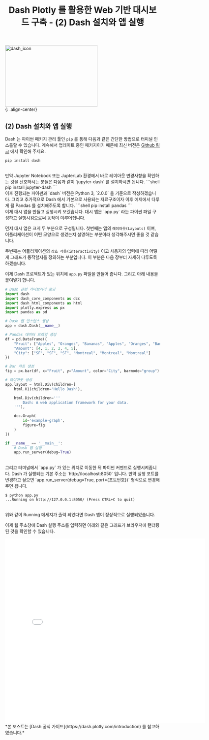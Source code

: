 ﻿---
title: "Dash Plotly 를 활용한 Web 기반 대시보드 구축 - (2) Dash 설치와 앱 실행"
last_modified_at: 2022-02-02 17:35:00 +0900
categories: 
  - Data Science
  - Tutorial
tags:
  - Dash
  - Plotly
  - Python
---

[comment]: <> (본 포스트는 [Dash 공식문서]&#40;https://dash.plotly.com/introduction&#41; 를 참고하였습니다.)

<img src="https://user-images.githubusercontent.com/44887995/152101217-ce493cae-4317-4ab1-ac83-b4b7006d2159.png" width="300px" height="200px" title="dash_icon" alt="dash_icon"><br/>
{: .align-center}

## (2) Dash 설치와 앱 실행

Dash 는 파이썬 패키지 관리 툴인 `pip` 를 통해 다음과 같은 간단한 방법으로 터미널 인스톨할 수 있습니다.
계속해서 업데이트 중인 패키지이기 때문에 최신 버전은 [Github 링크](https://github.com/plotly/plotly.py) 에서 확인해 주세요.
```shell
pip install dash
```

<br/>
만약 Jupyter Notebook 또는 JupterLab 환경에서 바로 레이아웃 변경사항을 
확인하는 것을 선호하시는 분들은 다음과 같이 `jupyter-dash` 를 설치하시면 됩니다.
```shell
pip install jupyter-dash
```

<br/>
이후 진행되는 파이썬과 `dash` 버전은 Python 3, `2.0.0` 을 기준으로 작성하겠습니다.
그리고 추가적으로 Dash 에서 기본으로 사용되는 자료구조이자 이후 예제에서 다루게 될
Pandas 를 설치해주도록 합니다.
```shell
pip install pandas
```

<br/>
이제 대시 앱을 만들고 실행시켜 보겠습니다. 대시 앱은 `app.py` 라는 파이썬 파일 구성하고 실행시킴으로써
동작이 이루어집니다.

먼저 대시 앱은 크게 두 부분으로 구성됩니다. 첫번째는 앱의 `레이아웃(Layouts)` 이며, 어플리케이션이
어떤 모양으로 생겼는지 설명하는 부분이라 생각해주시면 좋을 것 같습니다.

두번째는 어플리케이션의 `상호 작용(interactivity)` 이고 사용자의 입력에 따라 어떻게 
그래프가 동작할지를 정의하는 부분입니다. 이 부분은 다음 장부터 자세히 다루도록 하겠습니다.

이제 Dash 프로젝트가 있는 위치에 `app.py` 파일을 만들어 줍니다. 그리고 아래 내용을 붙여넣기 합니다.

```python
# Dash 관련 라이브러리 로딩
import dash
import dash_core_components as dcc
import dash_html_components as html
import plotly.express as px
import pandas as pd

# Dash 앱 인스턴스 생성
app = dash.Dash(__name__)

# Pandas 데이터 프레임 생성
df = pd.DataFrame({
    "Fruit": ["Apples", "Oranges", "Bananas", "Apples", "Oranges", "Bananas"],
    "Amount": [4, 1, 2, 2, 4, 5],
    "City": ["SF", "SF", "SF", "Montreal", "Montreal", "Montreal"]
})

# Bar 차트 생성
fig = px.bar(df, x="Fruit", y="Amount", color="City", barmode="group")

# 레이아웃 생성
app.layout = html.Div(children=[
    html.H1(children='Hello Dash'),

    html.Div(children='''
        Dash: A web application framework for your data.
    '''),

    dcc.Graph(
        id='example-graph',
        figure=fig
    )
])

if __name__ == '__main__':
    # Dash 앱 실행
    app.run_server(debug=True)
```

<br/>
그리고 터미널에서 `app.py` 가 있는 위치로 이동한 뒤 파이썬 커멘드로 실행시켜줍니다.
Dash 가 실행되는 기본 주소는 `http://localhost:8050` 입니다.
만약 실행 포트를 변경하고 싶으면 `app.run_server(debug=True, port={포트번호})` 형식으로 변경해 주면 됩니다.

```shell
$ python app.py
...Running on http://127.0.0.1:8050/ (Press CTRL+C to quit)
```

<br/>
위와 같이 Running 메세지가 출력 되었다면 Dash 앱이 정상적으로 실행되었습니다.

이제 웹 주소창에 Dash 실행 주소를 입력하면 아래와 같은 그래프가 
브라우저에 랜더링 된 것을 확인할 수 있습니다.

<iframe width="650" height="600" frameborder="0" scrolling="no" src="../../../assets/html/Dash1.html"></iframe>

[comment]: <> (//plotly.com/~shin-nyum/1.embed)

<br/>
*본 포스트는 [Dash 공식 가이드](https://dash.plotly.com/introduction) 를 참고하였습니다.*







